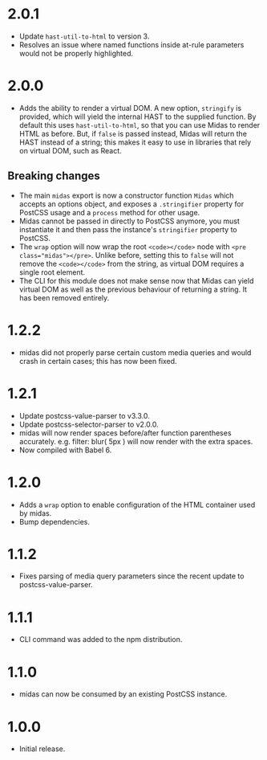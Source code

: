 # 2.0.1

* Update `hast-util-to-html` to version 3.
* Resolves an issue where named functions inside at-rule parameters would not
  be properly highlighted.

# 2.0.0

* Adds the ability to render a virtual DOM. A new option, `stringify` is
  provided, which will yield the internal HAST to the supplied function. By
  default this uses `hast-util-to-html`, so that you can use Midas to render
  HTML as before. But, if `false` is passed instead, Midas will return the HAST
  instead of a string; this makes it easy to use in libraries that rely on
  virtual DOM, such as React.

## Breaking changes

* The main `midas` export is now a constructor function `Midas` which accepts
  an options object, and exposes a `.stringifier` property for PostCSS usage
  and a `process` method for other usage.
* Midas cannot be passed in directly to PostCSS anymore, you must instantiate
  it and then pass the instance's `stringifier` property to PostCSS.
* The `wrap` option will now wrap the root `<code></code>` node with
  `<pre class="midas"></pre>`. Unlike before, setting this to `false` will not
  remove the `<code></code>` from the string, as virtual DOM requires a single
  root element.
* The CLI for this module does not make sense now that Midas can yield virtual
  DOM as well as the previous behaviour of returning a string. It has been
  removed entirely.

# 1.2.2

* midas did not properly parse certain custom media queries and would crash
  in certain cases; this has now been fixed.

# 1.2.1

* Update postcss-value-parser to v3.3.0.
* Update postcss-selector-parser to v2.0.0.
* midas will now render spaces before/after function parentheses accurately.
  e.g. filter: blur( 5px ) will now render with the extra spaces.
* Now compiled with Babel 6.

# 1.2.0

* Adds a `wrap` option to enable configuration of the HTML container used
  by midas.
* Bump dependencies.

# 1.1.2

* Fixes parsing of media query parameters since the recent update to
  postcss-value-parser.

# 1.1.1

* CLI command was added to the npm distribution.

# 1.1.0

* midas can now be consumed by an existing PostCSS instance.

# 1.0.0

* Initial release.
